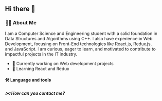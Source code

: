 ## Hi there 👋

### 👩‍💻 About Me
I am a Computer Science and Engineering student with a solid foundation in Data Structures and Algorithms using C++. I also have experience in Web Development, focusing on Front-End technologies like React.js, Redux.js, and JavaScript. I am curious, eager to learn, and motivated to contribute to impactful projects in the IT industry.

- 🔭 Currently working on Web development projects
- 🌱 Learning React and Redux

#### 🛠 Language and tools


  
##### ✉️ How can you contact me?
